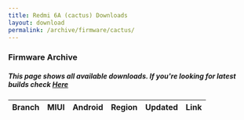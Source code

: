 ```yaml
---
title: Redmi 6A (cactus) Downloads
layout: download
permalink: /archive/firmware/cactus/
---
```


### Firmware Archive
##### This page shows all available downloads. If you're looking for latest builds check [Here](/firmware/cactus/)


<div class="table-responsive-md">
<table id="firmware" class="compact table table-striped table-hover table-sm">
    <thead class="thead-dark">
        <tr>
            <th>Branch</th>
            <th>MIUI</th>
            <th>Android</th>
            <th>Region</th>
            <th>Updated</th>
            <th>Link</th>
        </tr>
    </thead>
    <script>loadFirmwareDownloads('cactus', 'full')</script>
</table>
</div>
